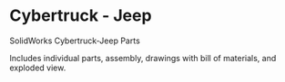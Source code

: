 # Cybertruck - Jeep
SolidWorks Cybertruck-Jeep Parts

Includes individual parts, assembly, drawings with bill of materials, and exploded view.
